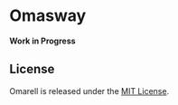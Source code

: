 
# Omasway

**Work in Progress**


## License

Omarell is released under the [MIT License](https://opensource.org/licenses/MIT).
